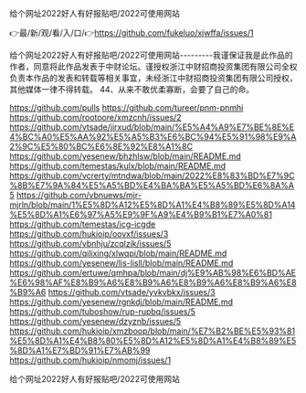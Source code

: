 给个网址2022好人有好报贴吧/2022可使用网站

👉最/新/观/看/入/口/👉https://github.com/fukeluo/xjwffa/issues/1

给个网址2022好人有好报贴吧/2022可使用网站---------我谨保证我是此作品的作者，同意将此作品发表于中财论坛。谨授权浙江中财招商投资集团有限公司全权负责本作品的发表和转载等相关事宜，未经浙江中财招商投资集团有限公司授权，其他媒体一律不得转载。
	44、从来不敢优柔寡断，会要了自己的命。


https://github.com/pulls
https://github.com/tureer/pnm-pnmhi
https://github.com/rootoore/xmzcnh/issues/2
https://github.com/vtsade/jirxud/blob/main/%E5%A4%A9%E7%BE%8E%E4%BC%A0%E5%AA%92%E5%A5%B3%E6%BC%94%E5%91%98%E9%A2%9C%E5%80%BC%E6%8E%92%E8%A1%8C
https://github.com/yesenew/bhzhlsw/blob/main/README.md
https://github.com/temestas/kulx/blob/main/README.md
https://github.com/vcrerty/mtndwa/blob/main/2022%E8%83%BD%E7%9C%8B%E7%9A%84%E5%A5%BD%E4%BA%BA%E5%A5%BD%E6%8A%A5
https://github.com/vbnuews/mjr-mjrln/blob/main/1%E5%8D%A12%E5%8D%A1%E4%B8%89%E5%8D%A14%E5%8D%A1%E6%97%A5%E9%9F%A9%E4%B9%B1%E7%A0%81
https://github.com/temestas/icg-icgde
https://github.com/hukioip/oovxf/issues/3
https://github.com/vbnhju/zcqlzik/issues/5
https://github.com/qilixing/xlwqpi/blob/main/README.md
https://github.com/yesenew/lis-lisll/blob/main/README.md
https://github.com/ertuwe/qmhpa/blob/main/dj%E9%AB%98%E6%BD%AE%E6%98%AF%E8%B9%A6%E8%B9%A6%E8%B9%A6%E8%B9%A6%E8%B9%A6
https://github.com/vtsade/yvkvbkx/issues/3
https://github.com/yesenew/rgnkdj/blob/main/README.md
https://github.com/tuboshow/rup-rupbq/issues/5
https://github.com/yesenew/dzyznb/issues/5
https://github.com/hukioip/xmzboop/blob/main/%E7%B2%BE%E5%93%81%E5%8D%A1%E4%B8%80%E5%8D%A12%E5%8D%A1%E4%B8%89%E5%8D%A1%E7%BD%91%E7%AB%99
https://github.com/hukioip/nmomj/issues/1

给个网址2022好人有好报贴吧/2022可使用网站
